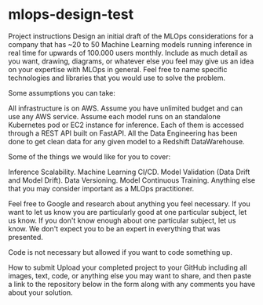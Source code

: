 # mlops-design-test

Project instructions
Design an initial draft of the MLOps considerations for a company that has ~20 to 50 Machine Learning models running inference in real time for upwards of 100.000 users monthly. Include as much detail as you want, drawing, diagrams, or whatever else you feel may give us an idea on your expertise with MLOps in general. Feel free to name specific technologies and libraries that you would use to solve the problem.



Some assumptions you can take:

All infrastructure is on AWS.
Assume you have unlimited budget and can use any AWS service.
Assume each model runs on an standalone Kubernetes pod or EC2 instance for inference. Each of them is accessed through a REST API built on FastAPI.
All the Data Engineering has been done to get clean data for any given model to a Redshift DataWarehouse.


Some of the things we would like for you to cover:

Inference Scalability.
Machine Learning CI/CD. 
Model Validation (Data Drift and Model Drift).
Data Versioning.
Model Continuous Training.
Anything else that you may consider important as a MLOps practitioner.


Feel free to Google and research about anything you feel necessary. If you want to let us know you are particularly good at one particular subject, let us know. If you don't know enough about one particular subject, let us know. We don't expect you to be an expert in everything that was presented.



Code is not necessary but allowed if you want to code something up.



How to submit
Upload your completed project to your GitHub including all images, text, code, or anything else you may want to share, and then paste a link to the repository below in the form along with any comments you have about your solution.
